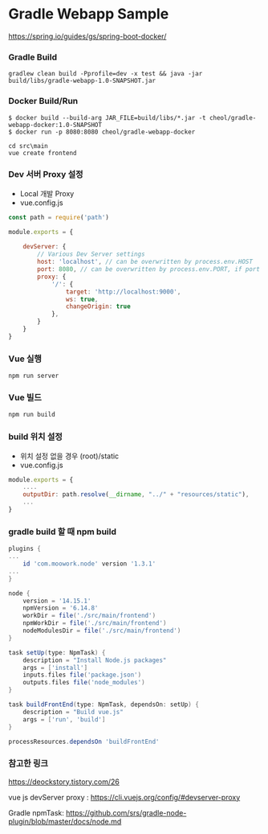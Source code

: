 # Gradle Webapp Sample

https://spring.io/guides/gs/spring-boot-docker/

### Gradle Build
```
gradlew clean build -Pprofile=dev -x test && java -jar build/libs/gradle-webapp-1.0-SNAPSHOT.jar
```

### Docker Build/Run
```
$ docker build --build-arg JAR_FILE=build/libs/*.jar -t cheol/gradle-webapp-docker:1.0-SNAPSHOT
$ docker run -p 8080:8080 cheol/gradle-webapp-docker
```

```text
cd src\main
vue create frontend
```

### Dev 서버 Proxy 설정
- Local 개발 Proxy
- vue.config.js
```javascript
const path = require('path')

module.exports = {
    
    devServer: {
        // Various Dev Server settings
        host: 'localhost', // can be overwritten by process.env.HOST
        port: 8080, // can be overwritten by process.env.PORT, if port is in use, a free one will be determined
        proxy: {
            '/': {
                target: 'http://localhost:9000',
                ws: true,
                changeOrigin: true
            },
        }
    }
}
```

### Vue 실행
```
npm run server
```

### Vue 빌드
```javascript
npm run build
```

### build 위치 설정
- 위치 설정 없을 경우 (root)/static
- vue.config.js
```javascript
module.exports = {
    ....
    outputDir: path.resolve(__dirname, "../" + "resources/static"),
    ...
}
```

### gradle build 할 때 npm build
```groovy
plugins {
...
    id 'com.moowork.node' version '1.3.1'
...
}

node {
    version = '14.15.1'
    npmVersion = '6.14.8'
    workDir = file('./src/main/frontend')
    npmWorkDir = file('./src/main/frontend')
    nodeModulesDir = file('./src/main/frontend')
}
```

```groovy
task setUp(type: NpmTask) {
    description = "Install Node.js packages"
    args = ['install']
    inputs.files file('package.json')
    outputs.files file('node_modules')
}

task buildFrontEnd(type: NpmTask, dependsOn: setUp) {
    description = "Build vue.js"
    args = ['run', 'build']
}

processResources.dependsOn 'buildFrontEnd'
```

### 참고한 링크

https://deockstory.tistory.com/26

vue js devServer proxy : https://cli.vuejs.org/config/#devserver-proxy

Gradle npmTask: https://github.com/srs/gradle-node-plugin/blob/master/docs/node.md